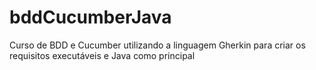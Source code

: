 # bddCucumberJava
Curso de BDD e Cucumber utilizando a linguagem Gherkin para criar os requisitos executáveis e Java como principal
